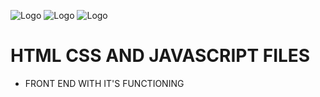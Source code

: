 ![Logo](https://img.icons8.com/?size=100&id=20909&format=png&color=000000) ![Logo](https://img.icons8.com/?size=100&id=7gdY5qNXaKC0&format=png&color=000000) ![Logo](https://img.icons8.com/?size=100&id=108784&format=png&color=000000)
# HTML CSS AND JAVASCRIPT FILES 

- FRONT END WITH IT'S FUNCTIONING 
